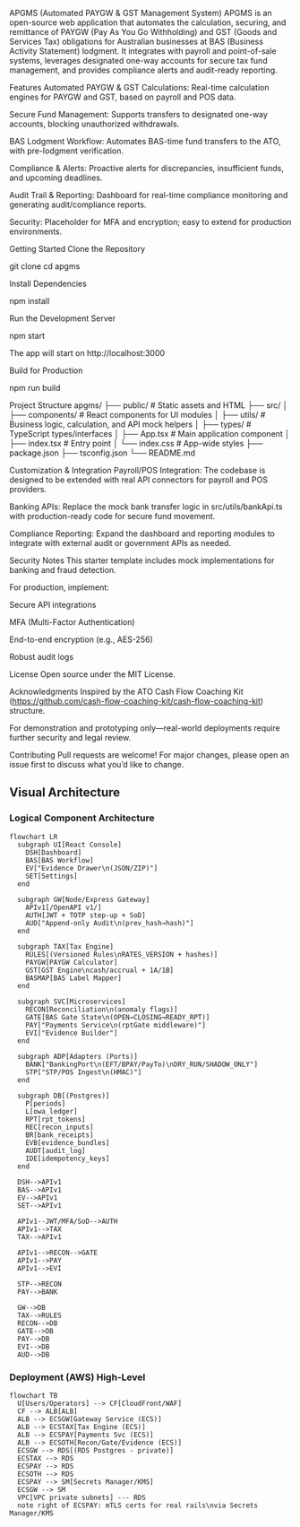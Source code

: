 APGMS (Automated PAYGW & GST Management System)
APGMS is an open-source web application that automates the calculation, securing, and remittance of PAYGW (Pay As You Go Withholding) and GST (Goods and Services Tax) obligations for Australian businesses at BAS (Business Activity Statement) lodgment.
It integrates with payroll and point-of-sale systems, leverages designated one-way accounts for secure tax fund management, and provides compliance alerts and audit-ready reporting.

Features
Automated PAYGW & GST Calculations:
Real-time calculation engines for PAYGW and GST, based on payroll and POS data.

Secure Fund Management:
Supports transfers to designated one-way accounts, blocking unauthorized withdrawals.

BAS Lodgment Workflow:
Automates BAS-time fund transfers to the ATO, with pre-lodgment verification.

Compliance & Alerts:
Proactive alerts for discrepancies, insufficient funds, and upcoming deadlines.

Audit Trail & Reporting:
Dashboard for real-time compliance monitoring and generating audit/compliance reports.

Security:
Placeholder for MFA and encryption; easy to extend for production environments.

Getting Started
Clone the Repository

git clone <your-repo-url>
cd apgms

Install Dependencies

npm install

Run the Development Server

npm start

The app will start on http://localhost:3000

Build for Production

npm run build

Project Structure
apgms/
├── public/ # Static assets and HTML
├── src/
│ ├── components/ # React components for UI modules
│ ├── utils/ # Business logic, calculation, and API mock helpers
│ ├── types/ # TypeScript types/interfaces
│ ├── App.tsx # Main application component
│ ├── index.tsx # Entry point
│ └── index.css # App-wide styles
├── package.json
├── tsconfig.json
└── README.md

Customization & Integration
Payroll/POS Integration:
The codebase is designed to be extended with real API connectors for payroll and POS providers.

Banking APIs:
Replace the mock bank transfer logic in src/utils/bankApi.ts with production-ready code for secure fund movement.

Compliance Reporting:
Expand the dashboard and reporting modules to integrate with external audit or government APIs as needed.

Security Notes
This starter template includes mock implementations for banking and fraud detection.

For production, implement:

Secure API integrations

MFA (Multi-Factor Authentication)

End-to-end encryption (e.g., AES-256)

Robust audit logs

License
Open source under the MIT License.

Acknowledgments
Inspired by the ATO Cash Flow Coaching Kit (https://github.com/cash-flow-coaching-kit/cash-flow-coaching-kit) structure.

For demonstration and prototyping only—real-world deployments require further security and legal review.

Contributing
Pull requests are welcome!
For major changes, please open an issue first to discuss what you’d like to change.

Visual Architecture
-------------------

### Logical Component Architecture

```mermaid
flowchart LR
  subgraph UI[React Console]
    DSH[Dashboard]
    BAS[BAS Workflow]
    EV["Evidence Drawer\n(JSON/ZIP)"]
    SET[Settings]
  end

  subgraph GW[Node/Express Gateway]
    APIv1[/OpenAPI v1/]
    AUTH[JWT + TOTP step-up + SoD]
    AUD["Append-only Audit\n(prev_hash→hash)"]
  end

  subgraph TAX[Tax Engine]
    RULES[(Versioned Rules\nRATES_VERSION + hashes)]
    PAYGW[PAYGW Calculator]
    GST[GST Engine\ncash/accrual + 1A/1B]
    BASMAP[BAS Label Mapper]
  end

  subgraph SVC[Microservices]
    RECON[Reconciliation\n(anomaly flags)]
    GATE[BAS Gate State\n(OPEN→CLOSING→READY_RPT)]
    PAY["Payments Service\n(rptGate middleware)"]
    EVI["Evidence Builder"]
  end

  subgraph ADP[Adapters (Ports)]
    BANK["BankingPort\n(EFT/BPAY/PayTo)\nDRY_RUN/SHADOW_ONLY"]
    STP["STP/POS Ingest\n(HMAC)"]
  end

  subgraph DB[(Postgres)]
    P[periods]
    L[owa_ledger]
    RPT[rpt_tokens]
    REC[recon_inputs]
    BR[bank_receipts]
    EVB[evidence_bundles]
    AUDT[audit_log]
    IDE[idempotency_keys]
  end

  DSH-->APIv1
  BAS-->APIv1
  EV-->APIv1
  SET-->APIv1

  APIv1--JWT/MFA/SoD-->AUTH
  APIv1-->TAX
  TAX-->APIv1

  APIv1-->RECON-->GATE
  APIv1-->PAY
  APIv1-->EVI

  STP-->RECON
  PAY-->BANK

  GW-->DB
  TAX-->RULES
  RECON-->DB
  GATE-->DB
  PAY-->DB
  EVI-->DB
  AUD-->DB
```

### Deployment (AWS) High-Level

```mermaid
flowchart TB
  U[Users/Operators] --> CF[CloudFront/WAF]
  CF --> ALB[ALB]
  ALB --> ECSGW[Gateway Service (ECS)]
  ALB --> ECSTAX[Tax Engine (ECS)]
  ALB --> ECSPAY[Payments Svc (ECS)]
  ALB --> ECSOTH[Recon/Gate/Evidence (ECS)]
  ECSGW --> RDS[(RDS Postgres - private)]
  ECSTAX --> RDS
  ECSPAY --> RDS
  ECSOTH --> RDS
  ECSPAY --> SM[Secrets Manager/KMS]
  ECSGW --> SM
  VPC[VPC private subnets] --- RDS
  note right of ECSPAY: mTLS certs for real rails\nvia Secrets Manager/KMS
```
